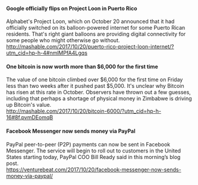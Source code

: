 
#### Google officially flips on Project Loon in Puerto Rico
Alphabet's Project Loon, which on October 20 announced that it had officially switched on its balloon-powered internet for some Puerto Rican residents. That's right giant balloons are providing digital connectivity for some people who might otherwise go without.  
http://mashable.com/2017/10/20/puerto-rico-project-loon-internet/?utm_cid=hp-h-4#nmlMPfA4Lgqs

#### One bitcoin is now worth more than $6,000 for the first time
The value of one bitcoin climbed over $6,000 for the first time on Friday less than two weeks after it pushed past $5,000. It's unclear why Bitcoin has risen at this rate in October. Observers have thrown out a few guesses, including that perhaps a shortage of physical money in Zimbabwe is driving up Bitcoin's value.   
http://mashable.com/2017/10/20/bitcoin-6000/?utm_cid=hp-h-16#8f.pvmDEomqB

#### Facebook Messenger now sends money via PayPal
PayPal peer-to-peer (P2P) payments can now be sent in Facebook Messenger. The service will begin to roll out to customers in the United States starting today, PayPal COO Bill Ready said in this morning’s blog post.  
https://venturebeat.com/2017/10/20/facebook-messenger-now-sends-money-via-paypal/

####

####
